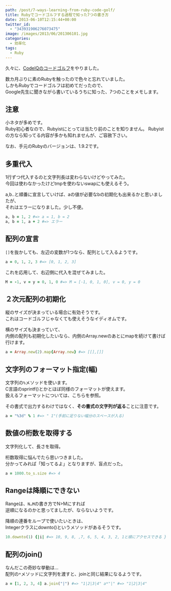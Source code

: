 ```yaml
---
path: /post/7-ways-learning-from-ruby-code-golf/
title: Rubyでコードゴルフする過程で知った7つの書き方
date: 2013-06-10T12:15:44+00:00
twitter_id:
  - "343931906276073475"
image: /images/2013/06/201306101.jpg
categories:
  - 効率化
tags:
  - Ruby
---
```

久々に、[CodeIQのコードゴルフ](https://codeiq.jp/ace/ozy4dm/q335)をやりました。

数カ月ぶりに素のRubyを触ったので色々と忘れていました。  
しかもRubyでコードゴルフは初めてだったので、  
Google先生に聞きながら書いているうちに知った、7つのことをメモします。

<!--more-->

注意
----------------------------------------

小ネタが多めです。  
Ruby初心者なので、Rubyistにとっては当たり前のことを知りません。 Rubyistの方なら知ってる内容が多かも知れませんが、ご容赦下さい。

なお、手元のRubyのバージョンは、1.9.2です。

多重代入
----------------------------------------

1行ずつ代入するのと文字列長は変わらないけどやってみた。  
今回は使わなかったけどtmpを使わないswapにも使えるそう。

a,b..と順番に宣言していけば、aの値が必要なbの初期化も出来るかと思いましたが、  
それはエラーになりました。少し不便。

```rb
a, b = 1, 2 #=> a = 1, b = 2
a, b = 1, a + 2 #=> エラー
```

配列の宣言
----------------------------------------

`[]`を抜かしても、左辺の変数が1つなら、配列として入るようです。

```rb
a = 0, 1, 2, 3 #=> [0, 1, 2, 3]
```

これを応用して、右辺側に代入を混ぜてみました。

```rb
M = -1, v = y = 0, 1, 0 #=> M = [-1, 0, 1, 0], v = 0, y = 0
```

２次元配列の初期化
----------------------------------------

縦のサイズが決まっている場合に有効そうです。  
これはコードゴルフじゃなくても使えそうなイディオムです。

横のサイズも決まっていて、  
内側の配列も初期化したいなら、内側のArray.newのあとにmapを続けて書けば行けます。

```rb
a = Array.new(2).map{Array.new} #=> [[],[]]
```

文字列のフォーマット指定(幅)
----------------------------------------

文字列の`%`メソッドを使います。  
C言語のsprintf()とかとほぼ同様のフォーマットが使えます。  
扱えるフォーマットについては、<span class="removed_link" title="http://doc.ruby-lang.org/ja/1.9.2/class/String.html">こちら</span>を参照。

その書式で出力するわけではなく、**その書式の文字列が返る**ことに注意です。

```rb
a = "%3d" % 1 #=> " 1"(手前に足りない幅分のスペースが入る)
```

数値の桁数を取得する
----------------------------------------

文字列化して、長さを取得。

桁数取得に悩んでたら思いつきました。  
分かってみれば「知ってるよ」となりますが、盲点だった。

```rb
a = 1000.to_s.size #=> 4
```

Rangeは降順にできない
----------------------------------------

Rangeは、`N…M`の書き方でN>Mにすれば  
逆順になるのかと思ってましたが、ならないようです。

降順の連番をループで使いたいときは、  
Integerクラスにdownto()というメソッドがあるそうです。

```rb
10.downto(1) {|i| #=> 10, 9, 8, ,7, 6, 5, 4, 3, 2, 1と順にアクセスできる }
```

配列のjoin()
----------------------------------------

なんだこの奇妙な挙動は…  
配列の`*`メソッドに文字列を渡すと、joinと同じ結果になるようです。

```rb
a = [1, 2, 3, 4] a.join("|") #=> "1|2|3|4" a*"|" #=> "1|2|3|4"
```

<div style="font-size:0px;height:0px;line-height:0px;margin:0;padding:0;clear:both">
</div>